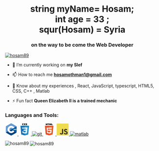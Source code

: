 <h1 align="center">string myName= Hosam; <br>
 int age = 33 ;<br>
 squr(Hosam) = Syria
 </h1>
<h3 align="center">on the way to be come the Web Developer</h3>

<p align="left"> <a href="https://github.com/ryo-ma/github-profile-trophy"><img src="https://github-profile-trophy.vercel.app/?username=hosam89" alt="hosam89" /></a> </p>

- 🔭 I’m currently working on **my Slef**

- 📫 How to reach me **hosamothman1@gmail.com**

- 📄 Know about my experiences , React, JavaScript, typescript, HTML5, CSS, C++ , Matlab

- ⚡ Fun fact  **Queen Elizabeth II is a trained mechanic**


<h3 align="left">Languages and Tools:</h3>
<p align="left"> <a href="https://www.w3schools.com/cpp/" target="_blank" rel="noreferrer"> <img src="https://raw.githubusercontent.com/devicons/devicon/master/icons/cplusplus/cplusplus-original.svg" alt="cplusplus" width="40" height="40"/> </a> <a href="https://www.w3schools.com/css/" target="_blank" rel="noreferrer"> <img src="https://raw.githubusercontent.com/devicons/devicon/master/icons/css3/css3-original-wordmark.svg" alt="css3" width="40" height="40"/> </a> <a href="https://git-scm.com/" target="_blank" rel="noreferrer"> <img src="https://www.vectorlogo.zone/logos/git-scm/git-scm-icon.svg" alt="git" width="40" height="40"/> </a> <a href="https://www.w3.org/html/" target="_blank" rel="noreferrer"> <img src="https://raw.githubusercontent.com/devicons/devicon/master/icons/html5/html5-original-wordmark.svg" alt="html5" width="40" height="40"/> </a> <a href="https://developer.mozilla.org/en-US/docs/Web/JavaScript" target="_blank" rel="noreferrer"> <img src="https://raw.githubusercontent.com/devicons/devicon/master/icons/javascript/javascript-original.svg" alt="javascript" width="40" height="40"/> </a> <a href="https://www.mathworks.com/" target="_blank" rel="noreferrer"> <img src="https://upload.wikimedia.org/wikipedia/commons/2/21/Matlab_Logo.png" alt="matlab" width="40" height="40"/> </a> </p>

<p><img align="left" src="https://github-readme-stats.vercel.app/api/top-langs?username=hosam89&show_icons=true&locale=en&layout=compact" alt="hosam89" /></p>

<p>&nbsp;<img align="center" src="https://github-readme-stats.vercel.app/api?username=hosam89&show_icons=true&locale=en" alt="hosam89" /></p>
